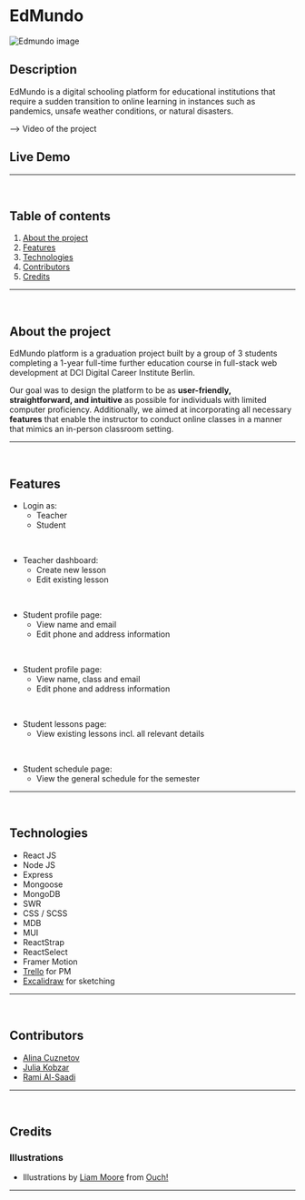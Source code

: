 # EdMundo

<img src="./client/src/assets/EdMundo.png" alt="Edmundo image">


## Description

EdMundo is a digital schooling platform for educational institutions that require a sudden transition to online learning in instances such as pandemics, unsafe weather conditions, or natural disasters.

--> Video of the project


## Live Demo



---

</br>

## Table of contents

1. [About the project](#about-the-project)
2. [Features](#features)
3. [Technologies](#technologies)
4. [Contributors](#contributors)
5. [Credits](#credits)

---

</br>

## About the project

EdMundo platform is a graduation project built by a group of 3 students completing a 1-year full-time further education course in full-stack web development at DCI Digital Career Institute Berlin.

Our goal was to design the platform to be as **user-friendly, straightforward, and intuitive** as possible for individuals with limited computer proficiency. Additionally, we aimed at incorporating all necessary **features** that enable the instructor to conduct online classes in a manner that mimics an in-person classroom setting.

---

</br>

## Features

- Login as:
  - Teacher
  - Student

</br>

- Teacher dashboard:
  - Create new lesson
  - Edit existing lesson

</br>

- Student profile page:
  - View name and email
  - Edit phone and address information

</br>

- Student profile page:
  - View name, class and email
  - Edit phone and address information

</br>

- Student lessons page:
  - View existing lessons incl. all relevant details

</br>

- Student schedule page:
  - View the general schedule for the semester
    ​

---

</br>

## Technologies

- React JS
- Node JS
- Express
- Mongoose
- MongoDB
- SWR
- CSS / SCSS
- MDB
- MUI
- ReactStrap
- ReactSelect
- Framer Motion
- [Trello](https://trello.com/b/JE5FpQhf/school) for PM
- [Excalidraw](https://excalidraw.com/#room=8073e7ebfce6845a9ea3,EE7BYrpW5_gaHV6TyONFOg) for sketching
  ​

---

</br>

## Contributors

- [Alina Cuznetov](https://github.com/alinaincodeland)
- [Julia Kobzar](https://github.com/ju8ko)
- [Rami Al-Saadi](https://github.com/Rami24t)

---

</br>

## Credits

### Illustrations

- Illustrations by <a href="https://icons8.com/illustrations/author/GrbQqWBEhaDS">Liam Moore</a> from <a href="https://icons8.com/illustrations">Ouch!</a>

---

​
